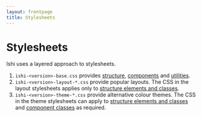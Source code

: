 ```yaml
---
layout: frontpage
title: Stylesheets
---
```


# Stylesheets

Ishi uses a layered approach to stylesheets.

1. `ishi-<version>-base.css` provides [structure](structure.html), [components](components.html) and [utilities](utilities.html).
1. `ishi-<version>-layout-*.css` provide popular layouts. The CSS in the layout stylesheets applies only to [structure elements and classes](structure.html).
1. `ishi-<version>-theme-*.css` provide alternative colour themes. The CSS in the theme stylesheets can apply to [structure elements and classes](structure.html) and [component classes](components.html) as required.
